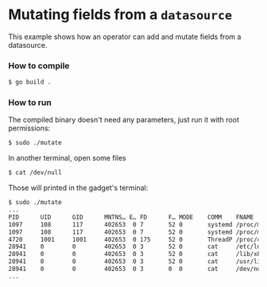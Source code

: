 # Mutating fields from a `datasource`

This example shows how an operator can add and mutate fields from a datasource.

### How to compile

```bash
$ go build .
```

### How to run

The compiled binary doesn't need any parameters, just run it with root permissions:

```bash
$ sudo ./mutate
```

In another terminal, open some files

```bash
$ cat /dev/null
```

Those will printed in the gadget's terminal:

```bash
$ sudo ./mutate
...
PID      UID      GID      MNTNS… E… FD      F… MODE    COMM    FNAME          IS_ROOT
1097     108      117      402653  0 7       52 0       systemd /proc/meminfo  0
1097     108      117      402653  0 7       52 0       systemd /proc/meminfo  0
4720     1001     1001     402653  0 175     52 0       ThreadP /proc/4720/sta 0
28941    0        0        402653  0 3       52 0       cat     /etc/ld.so.cac 1
28941    0        0        402653  0 3       52 0       cat     /lib/x86_64-li 1
28941    0        0        402653  0 3       52 0       cat     /usr/lib/local 1
28941    0        0        402653  0 3       0  0       cat     /dev/null      1
...
```
